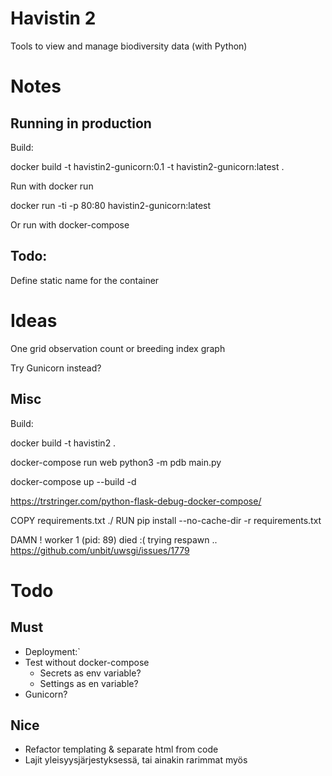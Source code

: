 
# Havistin 2
Tools to view and manage biodiversity data (with Python)

# Notes

## Running in production

Build:

docker build -t havistin2-gunicorn:0.1 -t havistin2-gunicorn:latest .

Run with docker run

docker run -ti -p 80:80 havistin2-gunicorn:latest

Or run with docker-compose

## Todo:

Define static name for the container

# Ideas

One grid observation count or breeding index graph

Try Gunicorn instead?


## Misc

Build:

docker build -t havistin2 .



docker-compose run web python3 -m pdb main.py


docker-compose up --build -d


https://trstringer.com/python-flask-debug-docker-compose/

COPY requirements.txt ./
RUN pip install --no-cache-dir -r requirements.txt



DAMN ! worker 1 (pid: 89) died :( trying respawn ..
https://github.com/unbit/uwsgi/issues/1779

# Todo

## Must

- Deployment:`
- Test without docker-compose
    - Secrets as env variable?
    - Settings as en variable?
- Gunicorn?


## Nice

- Refactor templating & separate html from code
- Lajit yleisyysjärjestyksessä, tai ainakin rarimmat myös
